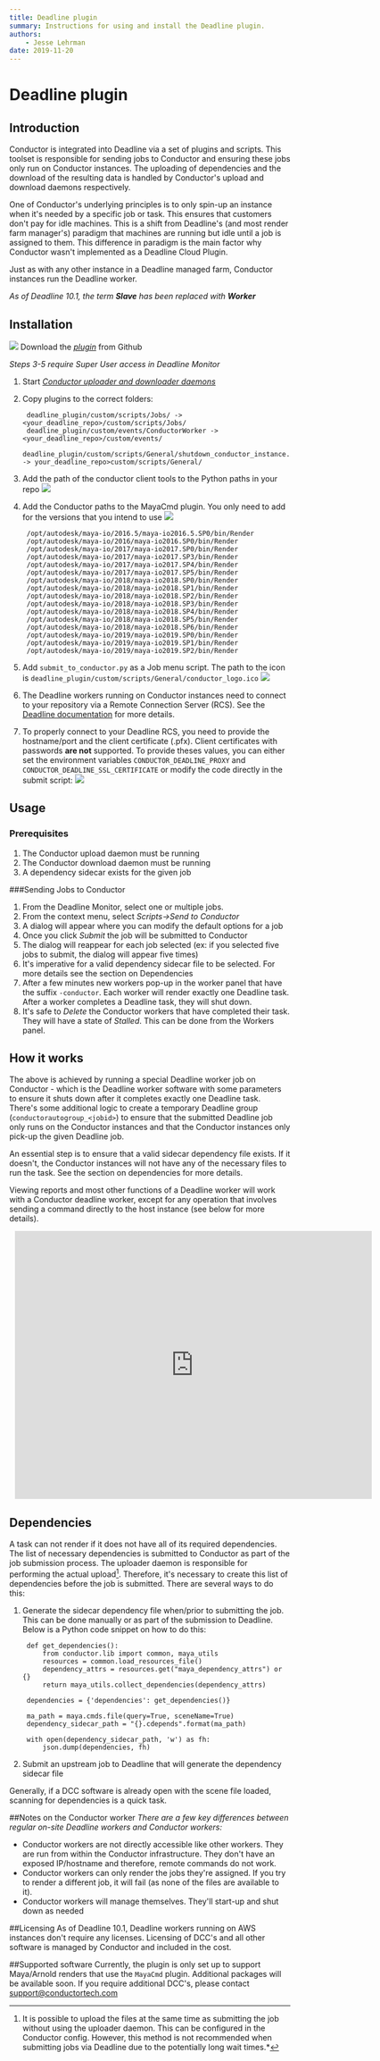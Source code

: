 ```yaml
---
title: Deadline plugin
summary: Instructions for using and install the Deadline plugin.
authors:
    - Jesse Lehrman
date: 2019-11-20
---
```


# Deadline plugin

## Introduction
Conductor is integrated into Deadline via a set of plugins and scripts. This toolset is responsible for sending jobs to Conductor and ensuring these jobs only run on Conductor instances. The uploading of dependencies and the download of the resulting data is handled by Conductor's upload and download daemons respectively.

One of Conductor's underlying principles is to only spin-up an instance when it's needed by a specific job or task. This ensures that customers don't pay for idle machines. This is a shift from Deadline's (and most render farm manager's) paradigm that machines are running but idle until a job is assigned to them. This difference in paradigm is the main factor why Conductor wasn't implemented as a Deadline Cloud Plugin.

Just as with any other instance in a Deadline managed farm, Conductor instances run the Deadline worker.

*As of Deadline 10.1, the term **Slave** has been replaced with **Worker***

## Installation

[![](../image/download_icon.png)](https://github.com/ConductorTechnologies/deadline_plugin) Download the *[plugin](https://github.com/ConductorTechnologies/deadline_plugin)* from Github

*Steps 3-5 require Super User access in Deadline Monitor*

1. Start *[Conductor uploader and downloader daemons]()*
2. Copy plugins to the correct folders:

        deadline_plugin/custom/scripts/Jobs/ -> <your_deadline_repo>/custom/scripts/Jobs/
        deadline_plugin/custom/events/ConductorWorker -> <your_deadline_repo>/custom/events/
        deadline_plugin/custom/scripts/General/shutdown_conductor_instance.py -> your_deadline_repo>custom/scripts/General/
        
3. Add the path of the conductor client tools to the Python paths in your repo
![](../image/deadline/python_path_repo.jpg) 
4. Add the Conductor paths to the MayaCmd plugin. You only need to add for the versions that you intend to use ![](../image/deadline/maya_path_repo.jpg)
    
        /opt/autodesk/maya-io/2016.5/maya-io2016.5.SP0/bin/Render
        /opt/autodesk/maya-io/2016/maya-io2016.SP0/bin/Render
        /opt/autodesk/maya-io/2017/maya-io2017.SP0/bin/Render
        /opt/autodesk/maya-io/2017/maya-io2017.SP3/bin/Render
        /opt/autodesk/maya-io/2017/maya-io2017.SP4/bin/Render
        /opt/autodesk/maya-io/2017/maya-io2017.SP5/bin/Render
        /opt/autodesk/maya-io/2018/maya-io2018.SP0/bin/Render
        /opt/autodesk/maya-io/2018/maya-io2018.SP1/bin/Render
        /opt/autodesk/maya-io/2018/maya-io2018.SP2/bin/Render
        /opt/autodesk/maya-io/2018/maya-io2018.SP3/bin/Render
        /opt/autodesk/maya-io/2018/maya-io2018.SP4/bin/Render
        /opt/autodesk/maya-io/2018/maya-io2018.SP5/bin/Render
        /opt/autodesk/maya-io/2018/maya-io2018.SP6/bin/Render
        /opt/autodesk/maya-io/2019/maya-io2019.SP0/bin/Render
        /opt/autodesk/maya-io/2019/maya-io2019.SP1/bin/Render
        /opt/autodesk/maya-io/2019/maya-io2019.SP2/bin/Render

5. Add `submit_to_conductor.py` as a Job menu script. The path to the icon is `deadline_plugin/custom/scripts/General/conductor_logo.ico`
![](../image/deadline/script_menu_repo.jpg)

6. The Deadline workers running on Conductor instances need to connect to your repository via a Remote Connection Server (RCS). See the [Deadline documentation](https://docs.thinkboxsoftware.com/products/deadline/10.0/1_User%20Manual/manual/remote-connection-server.html) for more details.

7. To properly connect to your Deadline RCS, you need to provide the hostname/port and the client certificate (.pfx). Client certificates with passwords **are not** supported. To provide theses values, you can either set the environment variables `CONDUCTOR_DEADLINE_PROXY` and `CONDUCTOR_DEADLINE_SSL_CERTIFICATE` or modify the code directly in the submit script:
![](../image/deadline/rcs_env_variables.png)

 

## Usage
### Prerequisites
1. The Conductor upload daemon must be running
2. The Conductor download daemon must be running
3. A dependency sidecar exists for the given job

###Sending Jobs to Conductor
1. From the Deadline Monitor, select one or multiple jobs.
2. From the context menu, select *Scripts->Send to Conductor*
3. A dialog will appear where you can modify the default options for a job
4. Once you click *Submit* the job will be submitted to Conductor
5. The dialog will reappear for each job selected (ex: if you selected five jobs to submit, the dialog will appear five times)
6. It's imperative for a valid dependency sidecar file to be selected. For more details see the section on Dependencies
7. After a few minutes new workers pop-up in the worker panel that have the suffix `-conductor`. Each worker will render exactly one Deadline task. After a worker completes a Deadline task, they will shut down.
8. It's safe to *Delete* the Conductor workers that have completed their task. They will have a state of *Stalled*. This can be done from the Workers panel.

## How it works
The above is achieved by running a special Deadline worker job on Conductor - which is the Deadline worker software with some parameters to ensure it shuts down after it completes exactly one Deadline task. There's some additional logic to create a temporary Deadline group (`conductorautogroup_<jobid>`) to ensure that the submitted Deadline job only runs on the Conductor instances and that the Conductor instances only pick-up the given Deadline job.

An essential step is to ensure that a valid sidecar dependency file exists. If it doesn't, the Conductor instances will not have any of the necessary files to run the task. See the section on dependencies for more details.

Viewing reports and most other functions of a Deadline worker will work with a Conductor deadline worker, except for any operation that involves sending a command directly to the host instance (see below for more details).

<div style="width: 640px; height: 480px; margin: 10px; position: relative;"><iframe allowfullscreen frameborder="0" style="width:640px; height:480px" src="https://www.lucidchart.com/documents/embeddedchart/db7ae6b1-0106-4bef-aaa9-ff87d3558dda" id=".01_Fkrc4X2p"></iframe></div>


## Dependencies
A task can not render if it does not have all of its required dependencies. The list of necessary dependencies is submitted to Conductor as part of the job submission process. The uploader daemon is responsible for performing the actual upload[^1]. Therefore, it's necessary to create this list of dependencies before the job is submitted. There are several ways to do this:

1. Generate the sidecar dependency file when/prior to submitting the job. This can be done manually or as part of the submission to Deadline. Below is a Python code snippet on how to do this:
  
        def get_dependencies():
            from conductor.lib import common, maya_utils
            resources = common.load_resources_file()
            dependency_attrs = resources.get("maya_dependency_attrs") or {}
            return maya_utils.collect_dependencies(dependency_attrs)
    
        dependencies = {'dependencies': get_dependencies()}
        
        ma_path = maya.cmds.file(query=True, sceneName=True)
        dependency_sidecar_path = "{}.cdepends".format(ma_path)
    
        with open(dependency_sidecar_path, 'w') as fh:
            json.dump(dependencies, fh)
        
2. Submit an upstream job to Deadline that will generate the dependency sidecar file

Generally, if a DCC software is already open with the scene file loaded, scanning for dependencies is a quick task.

[^1]: It is possible to upload the files at the same time as submitting the job without using the uploader daemon. This can be configured in the Conductor config. However, this method is not recommended when submitting jobs via Deadline due to the potentially long wait times.*

##Notes on the Conductor worker
*There are a few key differences between regular on-site Deadline workers and Conductor workers:*

- Conductor workers are not directly accessible like other workers. They are run from within the Conductor infrastructure. They don't have an exposed IP/hostname and therefore, remote commands do not work.
- Conductor workers can only render the jobs they're assigned. If you try to render a different job, it will fail (as none of the files are available to it).
- Conductor workers will manage themselves. They'll start-up and shut down as needed

##Licensing
As of Deadline 10.1, Deadline workers running on AWS instances don't require any licenses.
Licensing of DCC's and all other software is managed by Conductor and included in the cost.

##Supported software
Currently, the plugin is only set up to support Maya/Arnold renders that use the `MayaCmd` plugin. Additional packages will be available soon. If you require additional DCC's, please contact <support@conductortech.com>





